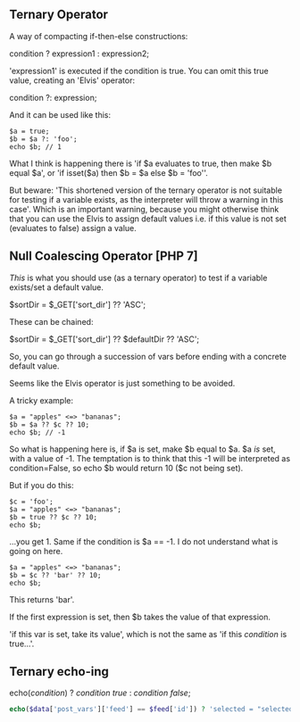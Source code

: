 ## Ternary Operator

A way of compacting if-then-else constructions:

condition ? expression1 : expression2;

'expression1' is executed if the condition is true. You can omit this true value, creating an 'Elvis' operator:

condition ?: expression;

And it can be used like this:

```
$a = true;
$b = $a ?: 'foo';
echo $b; // 1
```

What I think is happening there is 'if \$a evaluates to true, then make \$b equal \$a', or 'if isset(\$a) then \$b = \$a else \$b = 'foo''. 

But beware: 'This shortened version of the ternary operator is not suitable for testing if a variable exists, as the interpreter will throw a warning in this case'. Which is an important warning, because you might otherwise think that you can use the Elvis to assign default values i.e. if this value is not set (evaluates to false) assign a value.

## Null Coalescing Operator [PHP 7]

*This* is what you should use (as a ternary operator) to test if a variable exists/set a default value.

\$sortDir = \$\_GET\['sort\_dir'\] ?? 'ASC';

These can be chained:

\$sortDir = \$\_GET\['sort\_dir'\] ?? \$defaultDir ?? 'ASC';

So, you can go through a succession of vars before ending with a concrete default value.

Seems like the Elvis operator is just something to be avoided.

A tricky example:

```
$a = "apples" <=> "bananas";
$b = $a ?? $c ?? 10;
echo $b; // -1
```

So what is happening here is, if \$a is set, make \$b equal to \$a. \$a *is* set, with a value of -1. The temptation is to think that this -1 will be interpreted as condition=False, so echo \$b would return 10 (\$c not being set).

But if you do this:

```
$c = 'foo';
$a = "apples" <=> "bananas";
$b = true ?? $c ?? 10;
echo $b;
```

...you get 1. Same if the condition is \$a == -1. I do not understand what is going on here.

```
$a = "apples" <=> "bananas";
$b = $c ?? 'bar' ?? 10;
echo $b;
```

This returns 'bar'.

If the first expression is set, then \$b takes the value of that expression.

'if this var is set, take its value', which is not the same as 'if this *condition* is true...'.

## Ternary echo-ing

echo(*condition*) ? *condition true* : *condition false*;

```php
echo($data['post_vars']['feed'] == $feed['id']) ? 'selected = "selected"' : '';
```

